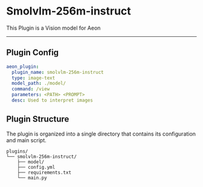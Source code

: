 # Smolvlm-256m-instruct

This Plugin is a Vision model for Aeon

---
## Plugin Config
```yaml
aeon_plugin:
  plugin_name: smolvlm-256m-instruct
  type: image-text
  model_path: ./model/
  command: /view
  parameters: <PATH> <PROMPT>
  desc: Used to interpret images
```

## Plugin Structure

The plugin is organized into a single directory that contains its configuration and main script.

```
plugins/
└── smolvlm-256m-instruct/
    ├── model/
    ├── config.yml
    ├── requirements.txt
    └── main.py

```


